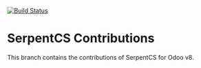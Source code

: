 [![Build Status](https://travis-ci.org/JayVora-SerpentCS/SerpentCS_Contributions.svg?branch=8.0)](https://travis-ci.org/JayVora-SerpentCS/SerpentCS_Contributions)

SerpentCS Contributions
============================

This branch contains the contributions of SerpentCS for Odoo v8.
